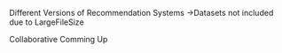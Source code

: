 Different Versions of Recommendation Systems
->Datasets not included due to LargeFileSize

Collaborative Comming Up
